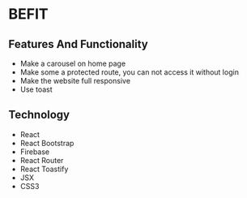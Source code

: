 # BEFIT

## Features And Functionality

* Make a carousel on home page
* Make some a protected route, you can not access it without login
* Make the website full responsive
* Use toast

## Technology

* React
* React Bootstrap
* Firebase
* React Router
* React Toastify
* JSX
* CSS3